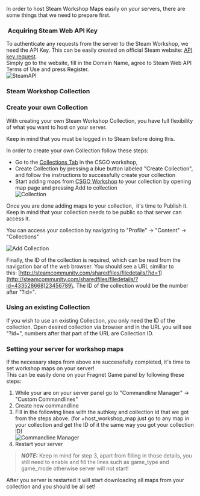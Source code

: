 In order to host Steam Workshop Maps easily on your servers, there are some things that we need to prepare first.  
  

###  Acquiring Steam Web API Key

To authenticate any requests from the server to the Steam Workshop, we need the API Key. This can be easily created on official Steam website: [API key request](https://steamcommunity.com/dev/registerkey).  
Simply go to the website, fill in the Domain Name, agree to Steam Web API Terms of Use and press Register.  
![SteamAPI](../images/fragnetapiregister.png)  

  

### Steam Workshop Collection

### Create your own Collection

With creating your own Steam Workshop Collection, you have full flexibility of what you want to host on your server. 

Keep in mind that you must be logged in to Steam before doing this.

  
In order to create your own Collection follow these steps:

*   Go to the [Collections Tab](https://steamcommunity.com/workshop/browse/?appid=730&section=collections) in the CSGO workshop,
*   Create Collection by pressing a blue button labeled "Create Collection", and follow the instructions to successfully create your collection
*   Start adding maps from [CSGO Workshop](https://steamcommunity.com/workshop/browse?appid=730&browsesort=trend) to your collection by opening map page and pressing Add to collection  
    ![Collection](../images/fragnetaddcollection.png)

Once you are done adding maps to your collection,  it's time to Publish it. Keep in mind that your collection needs to be public so that server can access it.

You can access your collection by navigating to "Profile" → "Content" → "Collections"

![Add Collection](../images/Screenshot_16.png)

  

Finally, the ID of the collection is required, which can be read from the navigation bar of the web browser. You should see a URL similiar to this: [http://steamcommunity.com/sharedfiles/filedetails/?id=1](http://steamcommunity.com/sharedfiles/filedetails/?id=433528668)23456789\. The ID of the collection would be the number after "?id=".  

### Using an existing Collection

If you wish to use an existing Collection, you only need the ID of the collection. Open desired collection via browser and in the URL you will see "?id=", numbers after that part of the URL are Collection ID.  
  

### Setting your server for workshop maps

If the necessary steps from above are successfully completed, it's time to set workshop maps on your server!  
This can be easily done on your Fragnet Game panel by following these steps:

1.  While your are on your server panel go to "Commandline Manager" → "Custom Commandlines"
2.  Create new commandline
3.  Fill in the following lines with the authkey and collection id that we got from the steps above. (for +host\_workshop\_map just go to any map in your collection and get the ID of it the same way you got your collection ID)  
    ![Commandline Manager](../images/fragnetauthe.png)
4.  Restart your server

> **_NOTE:_**  Keep in mind for step 3, apart from filling in those details, you still need to enable and fill the lines such as game\_type and game\_mode otherwise server will not start!

  

After you server is restarted it will start downloading all maps from your collection and you should be all set!
